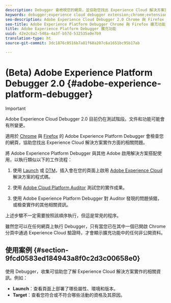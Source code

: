 ```yaml
---
description: Debugger 會檢視您的網頁，並協助您找出 Experience Cloud 解決方案實作方式的相關問題
keywords: debugger;experience cloud debugger extension;chrome;extension
seo-description: Adobe Experience Cloud Debugger 2.0 Chrome 與 Firefox 擴充功能技術文件 - 檢視您的網頁，並了解 Experience Cloud 解決方案實作的相關問題
seo-title: Adobe Experience Platform Debugger Chrome 與 Firefox 擴充功能
title: Adobe Experience Platform Debugger 擴充功能
uuid: 42e2c8a2-548a-4a3f-b57d-532535a0e7b9
translation-type: ht
source-git-commit: 3dc1876c0516b7a81f68a207c6a1651bc95b17ab

---
```



# (Beta) Adobe Experience Platform Debugger 2.0 {#adobe-experience-platform-debugger}

>[!IMPORTANT]
>
>Adobe Experience Cloud Debugger 2.0 目前仍在測試階段。文件和功能可能會有所變更。

適用於 [Chrome](https://chrome.google.com/webstore/detail/adobe-experience-cloud-de/ocdmogmohccmeicdhlhhgepeaijenapj) 與 [Firefox](https://addons.mozilla.org/zh-TW/firefox/addon/adobe-experience-platform-dbg/) 的 Adobe Experience Platform Debugger 會檢查您的網頁，協助您找出 Experience Cloud 解決方案實作方面的相關問題。

將 Adobe Experience Platform Debugger 與其他 Adobe 啟用解決方案搭配使用，以執行類似以下的工作流程：

1. 使用 [Launch](https://docs.adobe.com/content/help/zh-Hant/launch/using/overview.html) 或 [DTM](https://docs.adobe.com/content/help/zh-Hant/dtm/using/dtm-home.html)，插入會在您的頁面上啟用 [Adobe Experience Cloud](https://docs.adobe.com/content/help/zh-Hant/core-services/interface/experience-cloud.html) 解決方案的程式碼。

1. 使用 [Adobe Cloud Platform Auditor](https://experiencecloud.adobe.com/resources/help/en_US/auditor/) 測試您的實作成果。
1. 使用 Adobe Experience Platform Debugger 對 Auditor 發現的問題偵錯，或檢查實作的其他相關資訊。

上述步驟不一定需要按照該順序執行，但這是常見的程序。

雖然您可以在任何網頁上執行 Debugger，只有當您已在其中一個已開啟 Chrome 分頁中通過 Experience Cloud 驗證時，才會顯示擴充功能中的任何非公開資料。

## 使用案例 {#section-9fcd0583ed184943a8f0c2d3c00658e0}

使用 Debugger，收集可協助您了解 Experience Cloud 解決方案實作的相關資訊。例如：

* **Launch**：查看頁面上部署了哪些屬性、環境和版本。
* **Target**：查看您符合或不符合哪些活動的資格及其原因。
